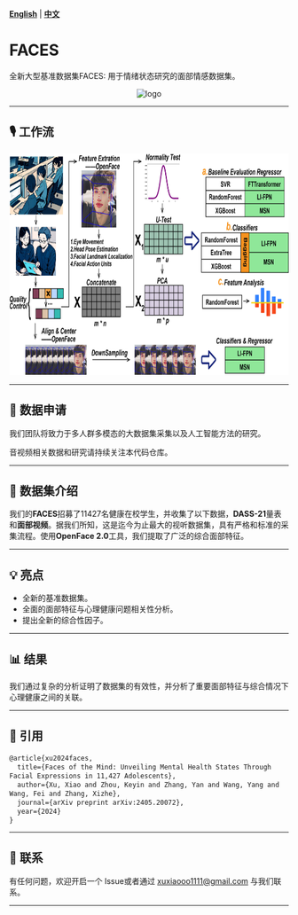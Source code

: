 **[English](README.md)** | **[中文](README_CN.md)**

# FACES
全新大型基准数据集FACES: 用于情绪状态研究的面部情感数据集。

<p align="center">
  <img src="https://github.com/xuxiaoooo/ABAFnet/blob/main/draw/LOGO 1.png" width="500" height="250" alt="logo"/>
</p>

---

## 🎙️ 工作流

<img src="https://github.com/xuxiaoooo/FACES/blob/main/draw/fig1.jpg" width="700" height="400" alt="Backbone Flow"/>

---

## 📙 数据申请

我们团队将致力于多人群多模态的大数据集采集以及人工智能方法的研究。

音视频相关数据和研究请持续关注本代码仓库。

---

## 📌 数据集介绍

我们的**FACES**招募了11427名健康在校学生，并收集了以下数据，**DASS-21**量表和**面部视频**。据我们所知，这是迄今为止最大的视听数据集，具有严格和标准的采集流程。使用**OpenFace 2.0**工具，我们提取了广泛的综合面部特征。

---

## 💡 亮点
- 全新的基准数据集。
- 全面的面部特征与心理健康问题相关性分析。
- 提出全新的综合性因子。

---

## 📊 结果

我们通过复杂的分析证明了数据集的有效性，并分析了重要面部特征与综合情况下心理健康之间的关联。

---

## 📄 引用
```
@article{xu2024faces,
  title={Faces of the Mind: Unveiling Mental Health States Through Facial Expressions in 11,427 Adolescents},
  author={Xu, Xiao and Zhou, Keyin and Zhang, Yan and Wang, Yang and Wang, Fei and Zhang, Xizhe},
  journal={arXiv preprint arXiv:2405.20072},
  year={2024}
}
```

---

## 📧 联系

有任何问题，欢迎开启一个 Issue或者通过 xuxiaooo1111@gmail.com 与我们联系。

---

